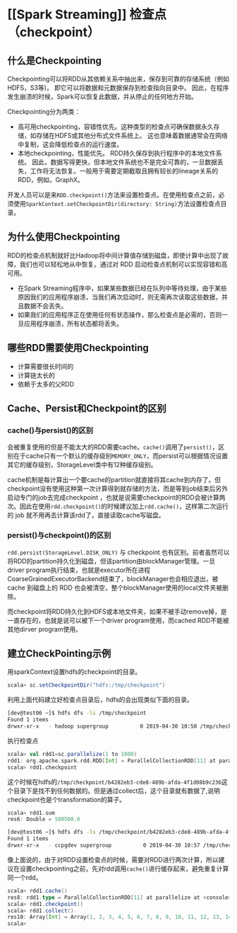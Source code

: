 # [[Spark Streaming]] 检查点（checkpoint）

## 什么是Checkpointing

Checkpointing可以将RDD从其依赖关系中抽出来，保存到可靠的存储系统（例如HDFS，S3等)， 即它可以将数据和元数据保存到检查指向目录中。 因此，在程序发生崩溃的时候，Spark可以恢复此数据，并从停止的任何地方开始。

Checkpointing分为两类：

- 高可用checkpointing，容错性优先。这种类型的检查点可确保数据永久存储，如存储在HDFS或其他分布式文件系统上。 这也意味着数据通常会在网络中复制，这会降低检查点的运行速度。
- 本地checkpointing，性能优先。 RDD持久保存到执行程序中的本地文件系统。 因此，数据写得更快，但本地文件系统也不是完全可靠的，一旦数据丢失，工作将无法恢复。一般用于需要定期截取且拥有较长的lineage关系的RDD，例如，GraphX。

开发人员可以是来`RDD.checkpoint()`方法来设置检查点。在使用检查点之前，必须使用`SparkContext.setCheckpointDir(directory: String)`方法设置检查点目录。

## 为什么使用Checkpointing

RDD的检查点机制就好比Hadoop将中间计算值存储到磁盘，即使计算中出现了故障，我们也可以轻松地从中恢复。通过对 RDD 启动检查点机制可以实现容错和高可用。

- 在Spark Streaming程序中，如果某些数据已经在队列中等待处理，由于某些原因我们的应用程序崩溃，当我们再次启动时，则无需再次读取这些数据，并且数据不会丢失。
- 如果我们的应用程序正在使用任何有状态操作，那么检查点是必需的，否则一旦应用程序崩溃，所有状态都将丢失。

## 哪些RDD需要使用Checkpointing

- 计算需要很长时间的
- 计算链太长的
- 依赖于太多的父RDD

## Cache、Persist和Checkpoint的区别

### cache()与persist()的区别

会被重复使用的但是不能太大的RDD需要cache。`cache()`调用了`persist()`，区别在于cache只有一个默认的缓存级别`MEMORY_ONLY`，而persist可以根据情况设置其它的缓存级别，StorageLevel类中有12种缓存级别。

cache机制是每计算出一个要cache的partition就直接将其cache到内存了。但checkpoint没有使用这种第一次计算得到就存储的方法，而是等到job结束后另外启动专门的job去完成checkpoint ，也就是说需要checkpoint的RDD会被计算两次。因此在使用`rdd.checkpoint()`的时候建议加上`rdd.cache()`，这样第二次运行的 job 就不用再去计算该rdd了，直接读取cache写磁盘。

### persist()与checkpoint()的区别

`rdd.persist(StorageLevel.DISK_ONLY)` 与 checkpoint 也有区别。前者虽然可以将RDD的partition持久化到磁盘，但该partition由blockManager管理。一旦driver program执行结束，也就是executor所在进程CoarseGrainedExecutorBackend结束了，blockManager也会相应退出，被 cache 到磁盘上的 RDD 也会被清空，整个blockManager使用的local文件夹被删除。

而checkpoint将RDD持久化到HDFS或本地文件夹，如果不被手动remove掉，是一直存在的，也就是说可以被下一个driver program使用，而cached RDD不能被其他dirver program使用。

## 建立CheckPointing示例

用sparkContext设置hdfs的checkpoint的目录。

```scala
scala> sc.setCheckpointDir("hdfs:/tmp/checkpoint")
```

利用上面代码建立好检查点目录后，hdfs的会出现类似下面的目录。

```bash
[dev@test06 ~]$ hdfs dfs -ls /tmp/checkpoint
Found 1 items
drwxr-xr-x   - hadoop supergroup          0 2019-04-30 10:50 /tmp/checkpoint/b4282eb3-cde8-489b-afda-4f1d08b9c236
```

执行检查点

```scala
scala> val rdd1=sc.parallelize(1 to 1000)
rdd1: org.apache.spark.rdd.RDD[Int] = ParallelCollectionRDD[11] at parallelize at <console>:24
scala> rdd1.checkpoint
```

这个时候在hdfs的`/tmp/checkpoint/b4282eb3-cde8-489b-afda-4f1d08b9c236`这个目录下是找不到任何数据的。但是通过collect后，这个目录就有数据了,说明checkpoint也是个transformation的算子。

```scala
scala> rdd1.sum
res6: Double = 500500.0
```



```bash
[dev@test06 ~]$ hdfs dfs -ls /tmp/checkpoint/b4282eb3-cde8-489b-afda-4f1d08b9c236
Found 1 items
drwxr-xr-x   - ccpgdev supergroup          0 2019-04-30 10:57 /tmp/checkpoint/b4282eb3-cde8-489b-afda-4f1d08b9c236/rdd-11
```

像上面说的，由于对RDD设置检查点的时候，需要对RDD进行两次计算，所以建议在设置checkpointing之前，先对rdd调用`cache()`进行缓存起来，避免重复计算同一个rdd。

```scala
scala> rdd1.cache()
res8: rdd1.type = ParallelCollectionRDD[11] at parallelize at <console>:24
scala> rdd1.checkpoint()
scala> rdd1.collect()
res10: Array[Int] = Array(1, 2, 3, 4, 5, 6, 7, 8, 9, 10, 11, 12, 13, 14, 15, 16, 17, 18, 19, 20, 21, 22, 23, 24, 25, 26, 27, 28, 29, 30, 31, 32, 33, 34, 35, 36, 37, 38, 39, 40, 41, 42, 43, 44, 45, 46, 47, 48, 49, 50, 51, 52, 53, 54, 55, 56, 57, 58, 59, 60, 61, 62, 63, 64, 65, 66, 67, 68, 69, 70, 71, 72, 73, 74, 75, 76, 77, 78, 79, 80, 81, 82, 83, 84, 85, 86, 87, 88, 89, 90, 91, 92, 93, 94, 95, 96, 97, 98, 99, 100, 101, 102, 103, 104, 105, 106, 107, 108, 109, 110, 111, 112, 113, 114, 115, 116, 117, 118, 119, 120, 121, 122, 123, 124, 125, 126, 127, 128, 129, 130, 131, 132, 133, 134, 135, 136, 137, 138, 139, 140, 141, 142, 143, 144, 145, 146, 147, 148, 149, 150, 151, 152, 153, 154, 155, 156, 157, 158, 159, 160, 161, 162, 163, 164, 165, 166, 167, 168, 169, 170, 171, 172, 173, 174, 175, 176,...
scala>
```